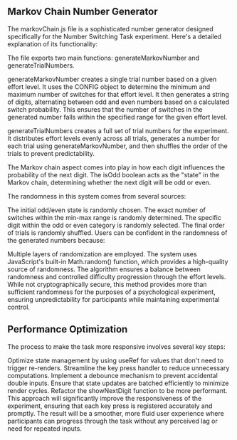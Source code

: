 



## Markov Chain Number Generator
The markovChain.js file is a sophisticated number generator designed specifically for the Number Switching Task experiment. Here's a detailed explanation of its functionality:

The file exports two main functions: generateMarkovNumber and generateTrialNumbers.

generateMarkovNumber creates a single trial number based on a given effort level. It uses the CONFIG object to determine the minimum and maximum number of switches for that effort level. It then generates a string of digits, alternating between odd and even numbers based on a calculated switch probability. This ensures that the number of switches in the generated number falls within the specified range for the given effort level.

generateTrialNumbers creates a full set of trial numbers for the experiment. It distributes effort levels evenly across all trials, generates a number for each trial using generateMarkovNumber, and then shuffles the order of the trials to prevent predictability.

The Markov chain aspect comes into play in how each digit influences the probability of the next digit. The isOdd boolean acts as the "state" in the Markov chain, determining whether the next digit will be odd or even.

The randomness in this system comes from several sources:

The initial odd/even state is randomly chosen.
The exact number of switches within the min-max range is randomly determined.
The specific digit within the odd or even category is randomly selected.
The final order of trials is randomly shuffled.
Users can be confident in the randomness of the generated numbers because:

Multiple layers of randomization are employed.
The system uses JavaScript's built-in Math.random() function, which provides a high-quality source of randomness.
The algorithm ensures a balance between randomness and controlled difficulty progression through the effort levels.
While not cryptographically secure, this method provides more than sufficient randomness for the purposes of a psychological experiment, ensuring unpredictability for participants while maintaining experimental control.




## Performance Optimization
The process to make the task more responsive involves several key steps:

Optimize state management by using useRef for values that don't need to trigger re-renders.
Streamline the key press handler to reduce unnecessary computations.
Implement a debounce mechanism to prevent accidental double inputs.
Ensure that state updates are batched efficiently to minimize render cycles.
Refactor the showNextDigit function to be more performant.
This approach will significantly improve the responsiveness of the experiment, ensuring that each key press is registered accurately and promptly. The result will be a smoother, more fluid user experience where participants can progress through the task without any perceived lag or need for repeated inputs.